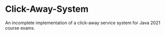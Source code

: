 # Click-Away-System

An incomplete implementation of a click-away service system for Java 2021 course exams.
